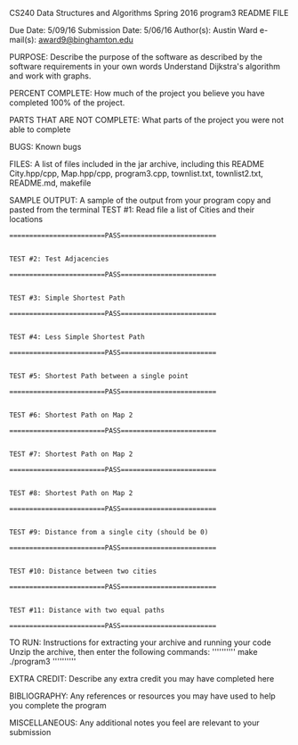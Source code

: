 
CS240 Data Structures and Algorithms
Spring 2016
program3 README FILE

Due Date: 5/09/16
Submission Date: 5/06/16
Author(s): Austin Ward
e-mail(s): award9@binghamton.edu

PURPOSE:
Describe the purpose of the software as described by the software requirements in your own words
   Understand Dijkstra's algorithm and work with graphs.

PERCENT COMPLETE:
How much of the project you believe you have completed
    100% of the project.

PARTS THAT ARE NOT COMPLETE:
What parts of the project you were not able to complete
    
BUGS:
Known bugs

FILES:
A list of files included in the jar archive, including this README
    City.hpp/cpp, Map.hpp/cpp, program3.cpp, townlist.txt, townlist2.txt, README.md, makefile 

SAMPLE OUTPUT:
A sample of the output from your program copy and pasted from the terminal
    TEST #1: Read file a list of Cities and their locations

	========================PASS========================


	TEST #2: Test Adjacencies

	========================PASS========================


	TEST #3: Simple Shortest Path

	========================PASS========================


	TEST #4: Less Simple Shortest Path

	========================PASS========================


	TEST #5: Shortest Path between a single point

	========================PASS========================


	TEST #6: Shortest Path on Map 2

	========================PASS========================


	TEST #7: Shortest Path on Map 2

	========================PASS========================


	TEST #8: Shortest Path on Map 2

	========================PASS========================


	TEST #9: Distance from a single city (should be 0)

	========================PASS========================


	TEST #10: Distance between two cities

	========================PASS========================


	TEST #11: Distance with two equal paths

	========================PASS========================

TO RUN:
Instructions for extracting your archive and running your code
    Unzip the archive, then enter the following commands:
    ''''''''''
        make
        ./program3 
    ''''''''''

EXTRA CREDIT:
Describe any extra credit you may have completed here

BIBLIOGRAPHY:
Any references or resources you may have used to help you complete the program

MISCELLANEOUS:
Any additional notes you feel are relevant to your submission
